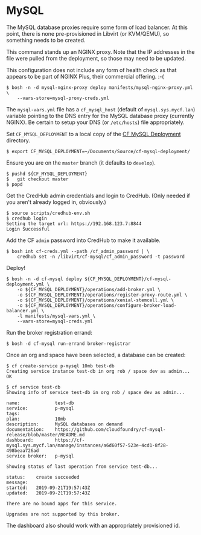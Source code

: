 # MySQL

The MySQL database proxies require some form of load balancer. At this point, there is none pre-provisioned in Libvirt (or KVM/QEMU), so something needs to be created.

This command stands up an NGINX proxy. Note that the IP addresses in the file were pulled from the deployment, so those may need to be updated. 

This configuration does not include any form of health check as that appears to be part of NGINX Plus, their commercial offering. :-(

```
$ bosh -n -d mysql-nginx-proxy deploy manifests/mysql-nginx-proxy.yml \
    --vars-store=mysql-proxy-creds.yml
```

The `mysql-vars.yml` file has a `cf_mysql_host` (default of `mysql.sys.mycf.lan`) variable pointing to the DNS entry for the MySQL database proxy (currently NGINX). Be certain to setup your DNS (or `/etc/hosts`) file appropriately.

Set `CF_MYSQL_DEPLOYMENT` to a local copy of the [CF MySQL Deployment](https://github.com/cloudfoundry/cf-mysql-deployment/) directory.
```
$ export CF_MYSQL_DEPLOYMENT=~/Documents/Source/cf-mysql-deployment/
```

Ensure you are on the `master` branch (it defaults to `develop`).
```
$ pushd ${CF_MYSQL_DEPLOYMENT}
$   git checkout master
$ popd
```

Get the CredHub admin credentials and login to CredHub. (Only needed if you aren't already logged in, obviously.)
```
$ source scripts/credhub-env.sh
$ credhub login
Setting the target url: https://192.168.123.7:8844
Login Successful
```

Add the CF `admin` password into CredHub to make it available.
```
$ bosh int cf-creds.yml --path /cf_admin_password | \
    credhub set -n /libvirt/cf-mysql/cf_admin_password -t password
```

Deploy!
```
$ bosh -n -d cf-mysql deploy ${CF_MYSQL_DEPLOYMENT}/cf-mysql-deployment.yml \
    -o ${CF_MYSQL_DEPLOYMENT}/operations/add-broker.yml \
    -o ${CF_MYSQL_DEPLOYMENT}/operations/register-proxy-route.yml \
    -o ${CF_MYSQL_DEPLOYMENT}/operations/xenial-stemcell.yml \
    -o ${CF_MYSQL_DEPLOYMENT}/operations/configure-broker-load-balancer.yml \
    -l manifests/mysql-vars.yml \
    --vars-store=mysql-creds.yml
```

Run the broker registration errand:
```
$ bosh -d cf-mysql run-errand broker-registrar
```

Once an org and space have been selected, a database can be created:
```
$ cf create-service p-mysql 10mb test-db
Creating service instance test-db in org rob / space dev as admin...
OK

$ cf service test-db
Showing info of service test-db in org rob / space dev as admin...

name:             test-db
service:          p-mysql
tags:             
plan:             10mb
description:      MySQL databases on demand
documentation:    https://github.com/cloudfoundry/cf-mysql-release/blob/master/README.md
dashboard:        https://cf-mysql.sys.mycf.lan/manage/instances/a6d60f57-523e-4cd1-8f28-498beaa726ad
service broker:   p-mysql

Showing status of last operation from service test-db...

status:    create succeeded
message:   
started:   2019-09-21T19:57:43Z
updated:   2019-09-21T19:57:43Z

There are no bound apps for this service.

Upgrades are not supported by this broker.
```

The dashboard also should work with an appropriately provisioned id.
